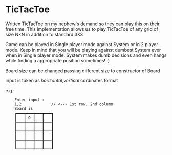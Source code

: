 # TicTacToe

Written TicTacToe on my nephew's demand so they can play this on their free time.
This implementation allows us to play TicTacToe of any grid of size N×N in addition to standard 3X3

Game can be played in Single player mode against System or in 2 player mode.
Keep in mind that you will be playing against dumbest System ever when in Single player mode. System makes dumb decisions and even hangs while finding a appropriate position sometimes! :)

Board size can be changed passing different size to constructor of Board

Input is taken as *horizontal,vertical* cordinates format

e.g.: 
```    Lucky is playing with pin 'O'
    Enter input : 
    1,2             // <--- 1st row, 2nd column
    Board is 
    ┏━━━┳━━━┳━━━┳━━━┓
    ┃   ┃ O ┃   ┃   ┃
    ┣━━━╋━━━╋━━━╋━━━┫
    ┃   ┃   ┃   ┃   ┃
    ┣━━━╋━━━╋━━━╋━━━┫
    ┃   ┃   ┃   ┃   ┃
    ┣━━━╋━━━╋━━━╋━━━┫
    ┃   ┃   ┃   ┃   ┃
    ┗━━━┻━━━┻━━━┻━━━┛
```
